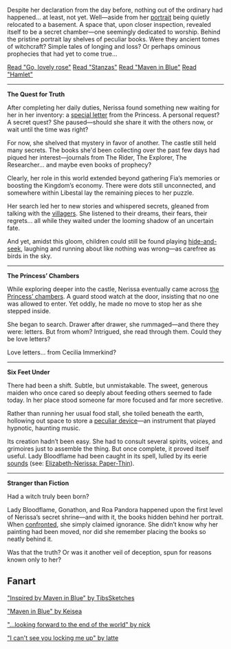 <!-- title: Nerissa Juliet Ravencroft -->
<!-- status: Alive -->

Despite her declaration from the day before, nothing out of the ordinary had happened... at least, not yet. Well—aside from her [portrait](https://youtu.be/-BFf3e6YJwY?t=344) being quietly relocated to a basement. A space that, upon closer inspection, revealed itself to be a secret chamber—one seemingly dedicated to worship. Behind the pristine portrait lay shelves of peculiar books. Were they ancient tomes of witchcraft? Simple tales of longing and loss? Or perhaps ominous prophecies that had yet to come true...

[Read "Go, lovely rose"](#text:go-lovely-rose)
[Read "Stanzas"](#text:stanzas)
[Read "Maven in Blue"](#text:maven-in-blue)
[Read "Hamlet"](#text:hamlet)

---

**The Quest for Truth**

After completing her daily duties, Nerissa found something new waiting for her in her inventory: a [special letter](https://youtu.be/-BFf3e6YJwY?t=996) from the Princess. A personal request? A secret quest? She paused—should she share it with the others now, or wait until the time was right?

For now, she shelved that mystery in favor of another. The castle still held many secrets. The books she'd been collecting over the past few days had piqued her interest—journals from The Rider, The Explorer, The Researcher... and maybe even books of prophecy?

Clearly, her role in this world extended beyond gathering Fia’s memories or boosting the Kingdom’s economy. There were dots still unconnected, and somewhere within Libestal lay the remaining pieces to her puzzle.

Her search led her to new stories and whispered secrets, gleaned from talking with the [villagers](https://youtu.be/-BFf3e6YJwY?t=1859). She listened to their dreams, their fears, their regrets... all while they waited under the looming shadow of an uncertain fate.

And yet, amidst this gloom, children could still be found playing [hide-and-seek](https://youtu.be/-BFf3e6YJwY?t=1941), laughing and running about like nothing was wrong—as carefree as birds in the sky.

---

**The Princess’ Chambers**

While exploring deeper into the castle, Nerissa eventually came across [the Princess’ chambers](https://youtu.be/-BFf3e6YJwY?t=2162). A guard stood watch at the door, insisting that no one was allowed to enter. Yet oddly, he made no move to stop her as she stepped inside.

She began to search. Drawer after drawer, she rummaged—and there they were: letters. But from whom? Intrigued, she read through them. Could they be love letters?

Love letters... from Cecilia Immerkind?

---

**Six Feet Under**

There had been a shift. Subtle, but unmistakable. The sweet, generous maiden who once cared so deeply about feeding others seemed to fade today. In her place stood someone far more focused and far more secretive.

Rather than running her usual food stall, she toiled beneath the earth, hollowing out space to store a [peculiar device](https://youtu.be/-BFf3e6YJwY?t=4262)—an instrument that played hypnotic, haunting music.

Its creation hadn’t been easy. She had to consult several spirits, voices, and grimoires just to assemble the thing. But once complete, it proved itself useful. Lady Bloodflame had been caught in its spell, lulled by its eerie [sounds](https://youtu.be/-BFf3e6YJwY?t=12262) (see: [Elizabeth-Nerissa: Paper-Thin](#edge:liz-nerissa)).

---

**Stranger than Fiction**

Had a witch truly been born?

Lady Bloodflame, Gonathon, and Roa Pandora happened upon the first level of Nerissa’s secret shrine—and with it, the books hidden behind her portrait. When [confronted](https://youtu.be/-BFf3e6YJwY?t=12240), she simply claimed ignorance. She didn’t know why her painting had been moved, nor did she remember placing the books so neatly behind it.

Was that the truth? Or was it another veil of deception, spun for reasons known only to her?

## Fanart

["Inspired by Maven in Blue" by TibsSketches](https://x.com/TibsSketches/status/1921634037858201687)

["Maven in Blue" by Keisea](https://x.com/Keiseeaaa/status/1921199677443035543)

["...looking forward to the end of the world" by nick](https://x.com/criostatic/status/1921106947182322012)

["I can't see you locking me up" by latte](https://x.com/leuvi_tte/status/1920725324632862871)
